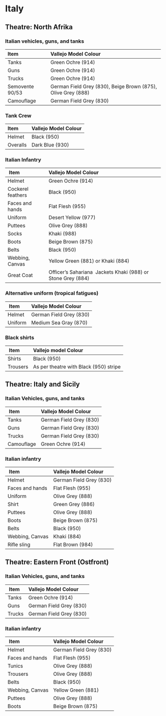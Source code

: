 # Italy
## Theatre: North Afrika
### Italian vehicles, guns, and tanks
| Item | Vallejo Model Colour |
| :---- | :---- |
| Tanks | Green Ochre (914) |
| Guns | Green Ochre (914) |
| Trucks | Green Ochre (914) |
| Semovente 90/53 | German Field Grey (830), Beige Brown (875), Olive Grey (888) |
| Camouflage | German Field Grey (830) |

### Tank Crew
| Item | Vallejo Model Colour |
| :---- | :---- |
| Helmet | Black (950) |
| Overalls | Dark Blue (930) |

### Italian Infantry
|  Item | Vallejo Model Colour |
| :---- | :---- |
| Helmet | Green Ochre (914)|
| Cockerel feathers | Black (950) |
| Faces and hands | Flat Flesh (955) |
| Uniform | Desert Yellow (977) |
| Puttees | Olive Grey (888) |
| Socks | Khaki (988) |
| Boots | Beige Brown (875) |
| Belts | Black (950) |
| Webbing, Canvas | Yellow Green (881) or Khaki (884) |
| Great Coat | Officer’s Sahariana  Jackets Khaki (988) or Stone Grey (884) |

### Alternative uniform (tropical fatigues)
|  Item | Vallejo Model Colour |
| :---- | :---- |
| Helmet | German Field Grey (830) |
| Uniform | Medium Sea Gray (870) |

### Black shirts
|  Item | Vallejo model Colour |
| :---- | :---- |
| Shirts | Black (950) |
| Trousers | As per theatre with Black (950) stripe |

## Theatre: Italy and Sicily 
### Italian Vehicles, guns, and tanks
|  Item | Vallejo Model Colour |
| :---- | :---- |
| Tanks | German Field Grey (830) |
| Guns | German Field Grey (830) |
| Trucks | German Field Grey (830) |
| Camouflage | Green Ochre (914) |

### Italian infantry
|  Item | Vallejo Model Colour |
| :---- | :---- |
| Helmet | German Field Grey (830) |
| Faces and hands | Flat Flesh (955) |
| Uniform | Olive Grey (888) |
| Shirt | Green Grey (886) |
| Puttees | Olive Grey (888) |
| Boots | Beige Brown (875) |
| Belts | Black (950) |
| Webbing, Canvas | Khaki (884) |
| Rifle sling | Flat Brown (984) |

## Theatre: Eastern Front (Ostfront)
### Italian Vehicles, guns, and tanks
|  Item | Vallejo Model Colour |
| :---- | :---- |
| Tanks | Green Ochre (914) |
| Guns | German Field Grey (830) |
| Trucks | German Field Grey (830) |

### Italian infantry
|  Item | Vallejo Model Colour |
| :---- | :---- |
| Helmet | German Field Grey (830) |
| Faces and hands | Flat Flesh (955) |
| Tunics | Olive Grey (888) |
| Trousers | Olive Grey (888) |
| Belts | Black (950) |
| Webbing, Canvas | Yellow Green (881) |
| Puttees | Olive Grey (888) |
| Boots | Beige Brown (875) |